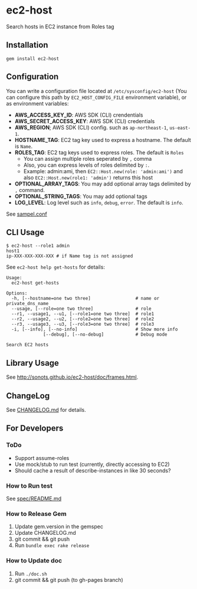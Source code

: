 # ec2-host

Search hosts in EC2 instance from Roles tag

## Installation

```
gem install ec2-host
```

## Configuration

You can write a configuration file located at `/etc/sysconfig/ec2-host` (You can configure this path by `EC2_HOST_CONFIG_FILE` environment variable), or as environment variables:

* **AWS_ACCESS_KEY_ID**: AWS SDK (CLI) crendentials
* **AWS_SECRET_ACCESS_KEY**: AWS SDK (CLI) credentials
* **AWS_REGION**; AWS SDK (CLI) config. such as `ap-northeast-1`, `us-east-1`. 
* **HOSTNAME_TAG**: EC2 tag key used to express a hostname. The default is `Name`.
* **ROLES_TAG**: EC2 tag keys used to express roles. The default is `Roles`
  * You can assign multiple roles seperated by `,` comma
  * Also, you can express levels of roles delimited by `:`.
  * Example: admin:ami, then `EC2::Host.new(role: 'admin:ami')` and also `EC2::Host.new(role1: 'admin')` returns this host
* **OPTIONAL_ARRAY_TAGS**: You may add optional array tags delimited by `,` command.
* **OPTIONAL_STRING_TAGS**: You may add optional tags
* **LOG_LEVEL**: Log level such as `info`, `debug`, `error`. The default is `info`. 

See [sampel.conf](./sample.conf)

## CLI Usage

```
$ ec2-host --role1 admin
host1
ip-XXX-XXX-XXX-XXX # if Name tag is not assigned
```

See `ec2-host help get-hosts` for details:

```
Usage:
  ec2-host get-hosts

Options:
  -h, [--hostname=one two three]                 # name or private_dns_name
  --usage, [--role=one two three]                # role
  --r1, --usage1, --u1, [--role1=one two three]  # role1
  --r2, --usage2, --u2, [--role2=one two three]  # role2
  --r3, --usage3, --u3, [--role3=one two three]  # role3
  -i, [--info], [--no-info]                      # Show more info
              [--debug], [--no-debug]            # Debug mode

Search EC2 hosts
```

## Library Usage

See http://sonots.github.io/ec2-host/doc/frames.html.

## ChangeLog

See [CHANGELOG.md](CHANGELOG.md) for details.

## For Developers

### ToDo

* Support assume-roles
* Use mock/stub to run test (currently, directly accessing to EC2)
* Should cache a result of describe-instances in like 30 seconds?

### How to Run test

See [spec/README.md](spec/README.md)

### How to Release Gem

1. Update gem.version in the gemspec
2. Update CHANGELOG.md
3. git commit && git push
4. Run `bundle exec rake release`

### How to Update doc

1. Run `./doc.sh`
2. git commit && git push (to gh-pages branch)
